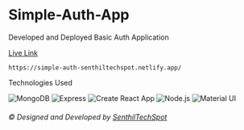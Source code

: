 # Simple-Auth-App
Developed and Deployed Basic Auth Application

[Live Link](https://simple-auth-senthiltechspot.netlify.app/) 

`https://simple-auth-senthiltechspot.netlify.app/`


Technologies Used
<p align="center">

![MongoDB](https://img.shields.io/static/v1?style=for-the-badge&message=MongoDB&color=47A248&logo=MongoDB&logoColor=FFFFFF&label=)
![Express](https://img.shields.io/static/v1?style=for-the-badge&message=Express&color=000000&logo=Express&logoColor=FFFFFF&label=)
![Create React App](https://img.shields.io/static/v1?style=for-the-badge&message=React&color=222222&logo=Create+React+App&logoColor=09D3AC&label=)
![Node.js](https://img.shields.io/static/v1?style=for-the-badge&message=Node.js&color=339933&logo=Node.js&logoColor=FFFFFF&label=)
![Material UI](https://img.shields.io/static/v1?style=for-the-badge&message=material-ui&color=blue&logo=MUI&logoColor=FFFFFF&label=)

</p>
 <h6>
© Designed and Developed by
<a href="https://github.com/SenthilTechSpot"> SenthilTechSpot</a>
</h6>

